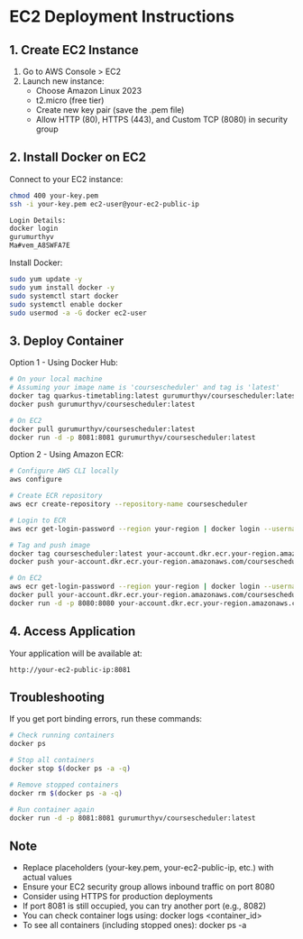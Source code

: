 # EC2 Deployment Instructions

## 1. Create EC2 Instance
1. Go to AWS Console > EC2
2. Launch new instance:
   - Choose Amazon Linux 2023
   - t2.micro (free tier)
   - Create new key pair (save the .pem file)
   - Allow HTTP (80), HTTPS (443), and Custom TCP (8080) in security group

## 2. Install Docker on EC2
Connect to your EC2 instance:
```bash
chmod 400 your-key.pem
ssh -i your-key.pem ec2-user@your-ec2-public-ip

Login Details:
docker login
gurumurthyv  
Ma#vem_A8SWFA7E
```

Install Docker:
```bash
sudo yum update -y
sudo yum install docker -y
sudo systemctl start docker
sudo systemctl enable docker
sudo usermod -a -G docker ec2-user
```

## 3. Deploy Container
Option 1 - Using Docker Hub:
```bash
# On your local machine
# Assuming your image name is 'coursescheduler' and tag is 'latest'
docker tag quarkus-timetabling:latest gurumurthyv/coursescheduler:latest
docker push gurumurthyv/coursescheduler:latest

# On EC2
docker pull gurumurthyv/coursescheduler:latest
docker run -d -p 8081:8081 gurumurthyv/coursescheduler:latest
```

Option 2 - Using Amazon ECR:
```bash
# Configure AWS CLI locally
aws configure

# Create ECR repository
aws ecr create-repository --repository-name coursescheduler

# Login to ECR
aws ecr get-login-password --region your-region | docker login --username AWS --password-stdin your-account.dkr.ecr.your-region.amazonaws.com

# Tag and push image
docker tag coursescheduler:latest your-account.dkr.ecr.your-region.amazonaws.com/coursescheduler:latest
docker push your-account.dkr.ecr.your-region.amazonaws.com/coursescheduler:latest

# On EC2
aws ecr get-login-password --region your-region | docker login --username AWS --password-stdin your-account.dkr.ecr.your-region.amazonaws.com
docker pull your-account.dkr.ecr.your-region.amazonaws.com/coursescheduler:latest
docker run -d -p 8080:8080 your-account.dkr.ecr.your-region.amazonaws.com/coursescheduler:latest
```

## 4. Access Application
Your application will be available at:
```
http://your-ec2-public-ip:8081
```

## Troubleshooting
If you get port binding errors, run these commands:
```bash
# Check running containers
docker ps

# Stop all containers
docker stop $(docker ps -a -q)

# Remove stopped containers
docker rm $(docker ps -a -q)

# Run container again
docker run -d -p 8081:8081 gurumurthyv/coursescheduler:latest
```

## Note
- Replace placeholders (your-key.pem, your-ec2-public-ip, etc.) with actual values
- Ensure your EC2 security group allows inbound traffic on port 8080
- Consider using HTTPS for production deployments
- If port 8081 is still occupied, you can try another port (e.g., 8082)
- You can check container logs using: docker logs <container_id>
- To see all containers (including stopped ones): docker ps -a
